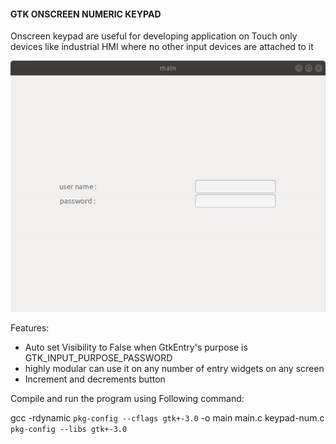 #### GTK ONSCREEN NUMERIC KEYPAD

Onscreen keypad are useful for developing application on Touch only devices like industrial HMI where no other input devices are attached to it

![keypad demo](share/kepad_demo.gif)

Features:

- Auto set Visibility to False when GtkEntry's purpose is GTK_INPUT_PURPOSE_PASSWORD
- highly modular can use it on any number of entry widgets on any screen
- Increment and decrements button

Compile and run the program using Following command:

gcc -rdynamic `pkg-config --cflags gtk+-3.0` -o main main.c keypad-num.c `pkg-config --libs gtk+-3.0`
